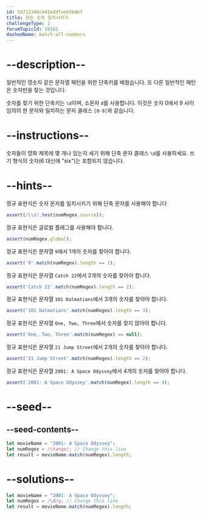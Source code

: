 ```yaml
---
id: 5d712346c441eddfaeb5bdef
title: 모든 숫자 일치시키기
challengeType: 1
forumTopicId: 18181
dashedName: match-all-numbers
---
```


# --description--

일반적인 영숫자 같은 문자열 패턴을 위한 단축키를 배웠습니다. 또 다른 일반적인 패턴은 숫자만을 찾는 것입니다.

숫자를 찾기 위한 단축키는 `\d`이며, 소문자 `d`를 사용합니다. 이것은 숫자 0에서 9 사이 임의의 한 문자와 일치하는 문자 클래스 `[0-9]`와 같습니다.

# --instructions--

숫자들이 영화 제목에 몇 개나 있는지 세기 위해 단축 문자 클래스 `\d`를 사용하세요. 쓰기 형식의 숫자(6 대신에 "six")는 포함되지 않습니다.

# --hints--

정규 표현식은 숫자 문자를 일치시키기 위해 단축 문자를 사용해야 합니다

```js
assert(/\\d/.test(numRegex.source));
```

정규 표현식은 글로벌 플래그를 사용해야 합니다.

```js
assert(numRegex.global);
```

정규 표현식은 문자열 `9`에서 1개의 숫자를 찾아야 합니다.

```js
assert('9'.match(numRegex).length == 1);
```

정규 표현식은 문자열 `Catch 22`에서 2개의 숫자를 찾아야 합니다.

```js
assert('Catch 22'.match(numRegex).length == 2);
```

정규 표현식은 문자열 `101 Dalmatians`에서 3개의 숫자를 찾아야 합니다.

```js
assert('101 Dalmatians'.match(numRegex).length == 3);
```

정규 표현식은 문자열 `One, Two, Three`에서 숫자를 찾지 않아야 합니다.

```js
assert('One, Two, Three'.match(numRegex) == null);
```

정규 표현식은 문자열 `21 Jump Street`에서 2개의 숫자를 찾아야 합니다.

```js
assert('21 Jump Street'.match(numRegex).length == 2);
```

정규 표현식은 문자열 `2001: A Space Odyssey`에서 4개의 숫자를 찾아야 합니다.

```js
assert('2001: A Space Odyssey'.match(numRegex).length == 4);
```

# --seed--

## --seed-contents--

```js
let movieName = "2001: A Space Odyssey";
let numRegex = /change/; // Change this line
let result = movieName.match(numRegex).length;
```

# --solutions--

```js
let movieName = "2001: A Space Odyssey";
let numRegex = /\d/g; // Change this line
let result = movieName.match(numRegex).length;
```
